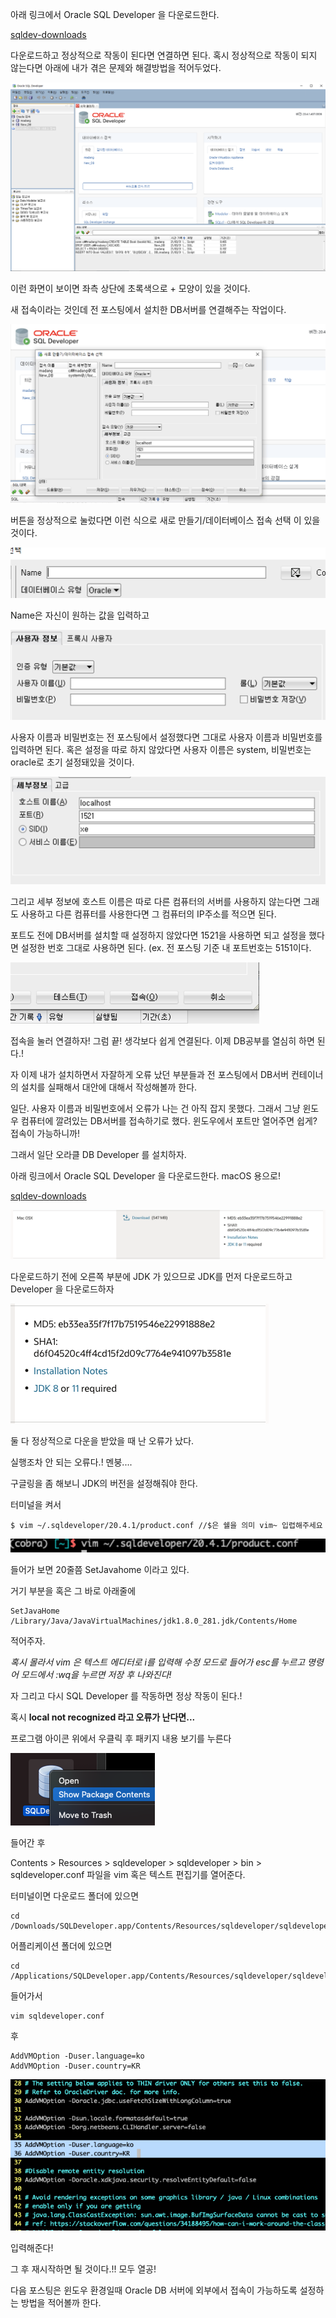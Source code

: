 아래 링크에서 Oracle SQL Developer 을 다운로드한다.

[sqldev-downloads](https://www.oracle.com/tools/downloads/sqldev-downloads.html)

다운로드하고 정상적으로 작동이 된다면 연결하면 된다. 혹시 정상적으로 작동이 되지 않는다면 아래에 내가 겪은 문제와 해결방법을 적어두었다.

![img](../images/img.png)



이런 화면이 보이면 좌측 상단에 초록색으로 + 모양이 있을 것이다.

새 접속이라는 것인데 전 포스팅에서 설치한 DB서버를 연결해주는 작업이다.

![img](../images/img-20210404150528638.png)

버튼을 정상적으로 눌렀다면 이런 식으로 새로 만들기/데이터베이스 접속 선택 이 있을 것이다.

<img src="../images/img-20210404142848347.png" alt="png" style="zoom:50%;" />

Name은 자신이 원하는 값을 입력하고

<img src="../images/img-20210404142951011.png" alt="png" style="zoom:50%;" />



사용자 이름과 비밀번호는 전 포스팅에서 설정했다면 그대로 사용자 이름과 비밀번호를 입력하면 된다. 혹은 설정을 따로 하지 않았다면 사용자 이름은 system, 비밀번호는 oracle로 초기 설정돼있을 것이다.

<img src="../images/img-20210404143050974.png" alt="png" style="zoom:50%;" />



그리고 세부 정보에  호스트 이름은 따로 다른 컴퓨터의 서버를 사용하지 않는다면 그래도 사용하고 다른 컴퓨터를 사용한다면 그 컴퓨터의 IP주소를 적으면 된다.

포트도 전에 DB서버를 설치할 때 설정하지 않았다면 1521을 사용하면 되고 설정을 했다면 설정한 번호 그대로 사용하면 된다. (ex. 전 포스팅 기준 내 포트번호는 5151이다.

<img src="../images/img-20210404143910598.png" alt="png" style="zoom:50%;" />

접속을 눌러 연결하자! 그럼 끝! 생각보다 쉽게 연결된다. 이제 DB공부를 열심히 하면 된다.!



자 이제 내가 설치하면서 자잘하게 오류 났던 부분들과 전 포스팅에서 DB서버 컨테이너의 설치를 실패해서 대안에 대해서 작성해볼까 한다. 



일단. 사용자 이름과 비밀번호에서 오류가 나는 건 아직 잡지 못했다. 그래서 그냥 윈도우 컴퓨터에 깔려있는 DB서버를 접속하기로 했다. 윈도우에서 포트만 열어주면 쉽게? 접속이 가능하니까!



그래서 일단 오라클 DB Developer 를 설치하자.

아래 링크에서 Oracle SQL Developer 을 다운로드한다. macOS 용으로!

[sqldev-downloads](https://www.oracle.com/tools/downloads/sqldev-downloads.html)

![img](../images/img-20210404143927308.png)

다운로드하기 전에 오른쪽 부분에 JDK 가 있으므로 JDK를 먼저 다운로드하고 Developer 을 다운로드하자

![img](../images/img-20210404144013362.png)



둘 다 정상적으로 다운을 받았을 때 난 오류가 났다. 

실행조차 안 되는 오류다.! 멘붕....

구글링을 좀 해보니 JDK의 버전을 설정해줘야 한다.



터미널을 켜서

```
$ vim ~/.sqldeveloper/20.4.1/product.conf //$은 쉘을 의미 vim~ 입렵해주세요
```

<img src="../images/img-20210404144020185.png" alt="img" style="zoom:150%;" />

들어가 보면 20줄쯤 SetJavahome 이라고 있다.

거기 부분을 혹은 그 바로 아래줄에

```
SetJavaHome /Library/Java/JavaVirtualMachines/jdk1.8.0_281.jdk/Contents/Home
```

적어주자.

*혹시 몰라서 vim 은 텍스트 에디터로 i를 입력해 수정 모드로 들어가 esc를 누르고 명령어 모드에서 :wq을 누르면 저장 후 나와진다!*

자 그리고 다시 SQL Developer 를 작동하면 정상 작동이 된다.!



혹시 **local not recognized 라고 오류가 난다면...**

프로그램 아이콘 위에서 우클릭 후 패키지 내용 보기를 누른다

![img](../images/img-20210404144039042.png)

들어간 후

Contents > Resources > sqldeveloper > sqldeveloper > bin > sqldeveloper.conf 파일을 vim 혹은 텍스트 편집기를 열어준다.

터미널이면 다운로드 폴더에 있으면

```
cd /Downloads/SQLDeveloper.app/Contents/Resources/sqldeveloper/sqldeveloper/bin
```

어플리케이션 폴더에 있으면

```
cd /Applications/SQLDeveloper.app/Contents/Resources/sqldeveloper/sqldeveloper/bin
```

들어가서

```
vim sqldeveloper.conf
```

후

```
AddVMOption -Duser.language=ko
AddVMOption -Duser.country=KR
```

![img](../images/img-20210404144047238.png)

입력해준다!



그 후 재시작하면 될 것이다.!! 모두 열공!



다음 포스팅은 윈도우 환경일때 Oracle DB 서버에 외부에서 접속이 가능하도록 설정하는 방법을 적어볼까 한다.
